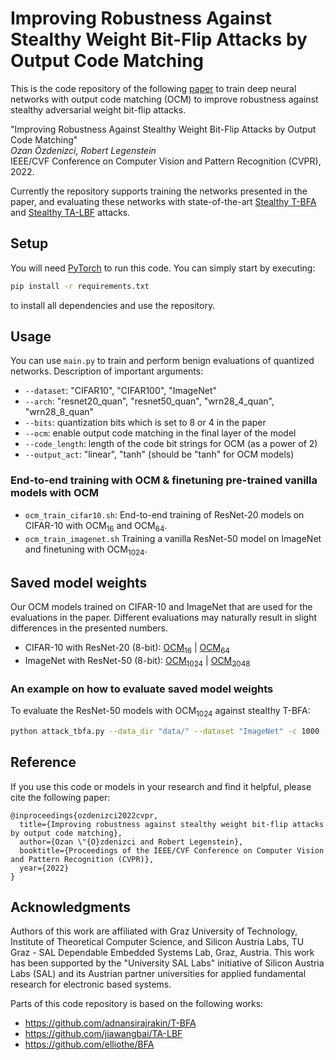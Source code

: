 # Improving Robustness Against Stealthy Weight Bit-Flip Attacks by Output Code Matching

This is the code repository of the following [paper](http://...) to train deep neural networks with output code matching (OCM) to improve robustness against stealthy adversarial weight bit-flip attacks.

"Improving Robustness Against Stealthy Weight Bit-Flip Attacks by Output Code Matching"\
<em>Ozan Özdenizci, Robert Legenstein</em>\
IEEE/CVF Conference on Computer Vision and Pattern Recognition (CVPR), 2022.

Currently the repository supports training the networks presented in the paper, and evaluating these networks with state-of-the-art [Stealthy T-BFA](https://arxiv.org/pdf/2007.12336.pdf) and [Stealthy TA-LBF](https://arxiv.org/pdf/2102.10496.pdf) attacks.

## Setup

You will need [PyTorch](https://pytorch.org/get-started/) to run this code. You can simply start by executing:
```bash
pip install -r requirements.txt
```
to install all dependencies and use the repository.

## Usage

You can use `main.py` to train and perform benign evaluations of quantized networks. Description of important arguments:

- `--dataset`: "CIFAR10", "CIFAR100", "ImageNet"
- `--arch`: "resnet20_quan", "resnet50_quan", "wrn28_4_quan", "wrn28_8_quan"
- `--bits`: quantization bits which is set to 8 or 4 in the paper
- `--ocm`: enable output code matching in the final layer of the model
- `--code_length`: length of the code bit strings for OCM (as a power of 2)
- `--output_act`: "linear", "tanh" (should be "tanh" for OCM models)

### End-to-end training with OCM & finetuning pre-trained vanilla models with OCM

- `ocm_train_cifar10.sh`: End-to-end training of ResNet-20 models on CIFAR-10 with OCM<sub>16</sub> and OCM<sub>64</sub>.
- `ocm_train_imagenet.sh` Training a vanilla ResNet-50 model on ImageNet and finetuning with OCM<sub>1024</sub>.

## Saved model weights

Our OCM models trained on CIFAR-10 and ImageNet that are used for the evaluations in the paper.
Different evaluations may naturally result in slight differences in the presented numbers.

* CIFAR-10 with ResNet-20 (8-bit): 
[OCM<sub>16</sub>](https://igi-web.tugraz.at/download/OzdenizciLegensteinCVPR2022/resnet20_quan8_OCM16.zip) | 
[OCM<sub>64</sub>](https://igi-web.tugraz.at/download/OzdenizciLegensteinCVPR2022/resnet20_quan8_OCM64.zip)
* ImageNet with ResNet-50 (8-bit):
[OCM<sub>1024</sub>](https://igi-web.tugraz.at/download/OzdenizciLegensteinCVPR2022/resnet50_quan8_OCM1024.zip) | 
[OCM<sub>2048</sub>](https://igi-web.tugraz.at/download/OzdenizciLegensteinCVPR2022/resnet50_quan8_OCM2048.zip)

### An example on how to evaluate saved model weights

To evaluate the ResNet-50 models with OCM<sub>1024</sub> against stealthy T-BFA:
```bash
python attack_tbfa.py --data_dir "data/" --dataset "ImageNet" -c 1000 --arch "resnet50_quan" --bits 8 --ocm --code_length 1024 --output_act "tanh" --outdir "results/imagenet/resnet50_quan8_OCM1024/"
```

## Reference
If you use this code or models in your research and find it helpful, please cite the following paper:
```
@inproceedings{ozdenizci2022cvpr,
  title={Improving robustness against stealthy weight bit-flip attacks by output code matching},
  author={Ozan \"{O}zdenizci and Robert Legenstein},
  booktitle={Proceedings of the IEEE/CVF Conference on Computer Vision and Pattern Recognition (CVPR)},
  year={2022}
}
```

## Acknowledgments

Authors of this work are affiliated with Graz University of Technology, Institute of Theoretical Computer Science, and Silicon Austria Labs, TU Graz - SAL Dependable Embedded Systems Lab, Graz, Austria. This work has been supported by the "University SAL Labs" initiative of Silicon Austria Labs (SAL) and its Austrian partner universities for applied fundamental research for electronic based systems.

Parts of this code repository is based on the following works:

* https://github.com/adnansirajrakin/T-BFA
* https://github.com/jiawangbai/TA-LBF
* https://github.com/elliothe/BFA
